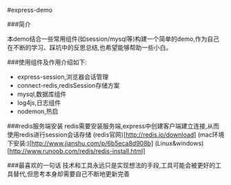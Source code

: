 #express-demo

###简介

本demo结合一些常用组件(如session/mysql等)构建一个简单的demo,作为自己在不断的学习、踩坑中的反思总结,也希望能够帮助一些小白。

###使用组件及作用介绍如下:

- express-session,浏览器会话管理
- connect-redis,redisSession存储方案
- mysql,数据库组件
- log4js,日志组件
- nodemon,热启


###redis服务端安装
redis需要安装服务端,express中创建客户端建立连接,从而使用redis进行session会话存储
(redis官网)[http://redis.io/download]
(mac环境下安装:)[http://www.jianshu.com/p/6b5eca8d908b]
(Linux&windows)[http://www.runoob.com/redis/redis-install.html]

###最喜欢的一句话
技术和工具永远只是实现想法的手段,工具可能会被更好的工具替代,但思考本身却需要自己不断地更新完善
